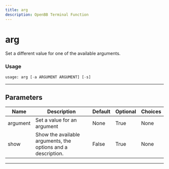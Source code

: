 ```yaml
---
title: arg
description: OpenBB Terminal Function
---
```


# arg

Set a different value for one of the available arguments.

### Usage 
```python
usage: arg [-a ARGUMENT ARGUMENT] [-s]
```

---
## Parameters

| Name | Description | Default | Optional | Choices |
| ---- | ----------- | ------- | -------- | ------- |
| argument | Set a value for an argument | None | True | None |
| show | Show the available arguments, the options and a description. | False | True | None |


---
